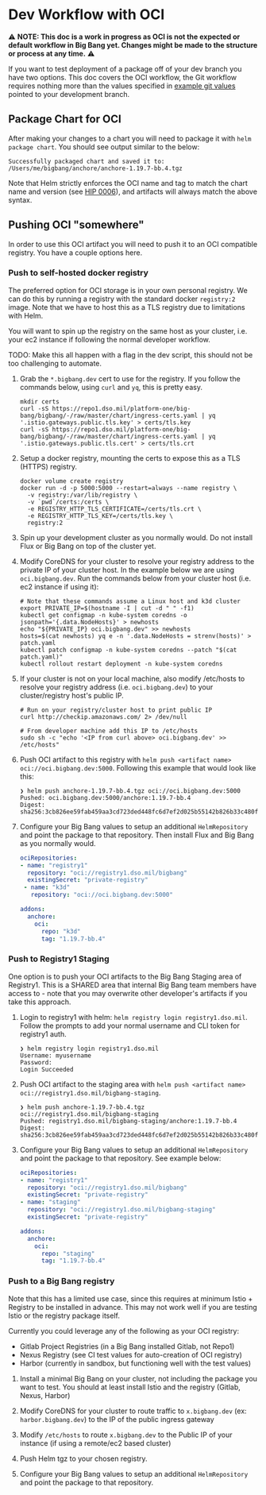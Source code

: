 # Dev Workflow with OCI

⚠️ **NOTE: This doc is a work in progress as OCI is not the expected or default workflow in Big Bang yet. Changes might be made to the structure or process at any time.** ⚠️

If you want to test deployment of a package off of your dev branch you have two options. This doc covers the OCI workflow, the Git workflow requires nothing more than the values specified in [example git values](../assets/configs/example/git-repo-values.yaml) pointed to your development branch.

## Package Chart for OCI

After making your changes to a chart you will need to package it with `helm package chart`. You should see output similar to the below:

```console
Successfully packaged chart and saved it to: /Users/me/bigbang/anchore/anchore-1.19.7-bb.4.tgz
```

Note that Helm strictly enforces the OCI name and tag to match the chart name and version (see [HIP 0006](https://github.com/helm/community/blob/main/hips/hip-0006.md#3-chart-versions--oci-reference-tags)), and artifacts will always match the above syntax.

## Pushing OCI "somewhere"

In order to use this OCI artifact you will need to push it to an OCI compatible registry. You have a couple options here.

### Push to self-hosted docker registry

The preferred option for OCI storage is in your own personal registry. We can do this by running a registry with the standard docker `registry:2` image. Note that we have to host this as a TLS registry due to limitations with Helm.

You will want to spin up the registry on the same host as your cluster, i.e. your ec2 instance if following the normal developer workflow.

TODO: Make this all happen with a flag in the dev script, this should not be too challenging to automate.

1. Grab the `*.bigbang.dev` cert to use for the registry. If you follow the commands below, using `curl` and `yq`, this is pretty easy.

    ```console
    mkdir certs
    curl -sS https://repo1.dso.mil/platform-one/big-bang/bigbang/-/raw/master/chart/ingress-certs.yaml | yq '.istio.gateways.public.tls.key' > certs/tls.key
    curl -sS https://repo1.dso.mil/platform-one/big-bang/bigbang/-/raw/master/chart/ingress-certs.yaml | yq '.istio.gateways.public.tls.cert' > certs/tls.crt
    ```

1. Setup a docker registry, mounting the certs to expose this as a TLS (HTTPS) registry.

    ```console
    docker volume create registry
    docker run -d -p 5000:5000 --restart=always --name registry \
      -v registry:/var/lib/registry \
      -v `pwd`/certs:/certs \
      -e REGISTRY_HTTP_TLS_CERTIFICATE=/certs/tls.crt \
      -e REGISTRY_HTTP_TLS_KEY=/certs/tls.key \
      registry:2
    ```

1. Spin up your development cluster as you normally would. Do not install Flux or Big Bang on top of the cluster yet.

1. Modify CoreDNS for your cluster to resolve your registry address to the private IP of your cluster host. In the example below we are using `oci.bigbang.dev`. Run the commands below from your cluster host (i.e. ec2 instance if using it):

    ```console
    # Note that these commands assume a Linux host and k3d cluster
    export PRIVATE_IP=$(hostname -I | cut -d " " -f1)
    kubectl get configmap -n kube-system coredns -o jsonpath='{.data.NodeHosts}' > newhosts
    echo "${PRIVATE_IP} oci.bigbang.dev" >> newhosts
    hosts=$(cat newhosts) yq e -n '.data.NodeHosts = strenv(hosts)' > patch.yaml
    kubectl patch configmap -n kube-system coredns --patch "$(cat patch.yaml)"
    kubectl rollout restart deployment -n kube-system coredns
    ```

1. If your cluster is not on your local machine, also modify /etc/hosts to resolve your registry address (i.e. `oci.bigbang.dev`) to your cluster/registry host's public IP.

    ```console
    # Run on your registry/cluster host to print public IP
    curl http://checkip.amazonaws.com/ 2> /dev/null

    # From developer machine add this IP to /etc/hosts
    sudo sh -c "echo '<IP from curl above> oci.bigbang.dev' >> /etc/hosts"
    ```

1. Push OCI artifact to this registry with `helm push <artifact name> oci://oci.bigbang.dev:5000`. Following this example that would look like this:

    ```console
    ❯ helm push anchore-1.19.7-bb.4.tgz oci://oci.bigbang.dev:5000
    Pushed: oci.bigbang.dev:5000/anchore:1.19.7-bb.4
    Digest: sha256:3cb826ee59fab459aa3cd723ded448fc6d7ef2d025b55142b826b33c480f0a4c
    ```

1. Configure your Big Bang values to setup an additional `HelmRepository` and point the package to that repository. Then install Flux and Big Bang as you normally would.

    ```yaml
    ociRepositories:
    - name: "registry1"
      repository: "oci://registry1.dso.mil/bigbang"
      existingSecret: "private-registry"
     - name: "k3d"
       repository: "oci://oci.bigbang.dev:5000"

    addons:
      anchore:
        oci:
          repo: "k3d"
          tag: "1.19.7-bb.4"
    ```

### Push to Registry1 Staging

One option is to push your OCI artifacts to the Big Bang Staging area of Registry1. This is a SHARED area that internal Big Bang team members have access to - note that you may overwrite other developer's artifacts if you take this approach.

1. Login to registry1 with helm: `helm registry login registry1.dso.mil`. Follow the prompts to add your normal username and CLI token for registry1 auth.

    ```console
    ❯ helm registry login registry1.dso.mil
    Username: myusername
    Password: 
    Login Succeeded
    ```

1. Push OCI artifact to the staging area with `helm push <artifact name> oci://registry1.dso.mil/bigbang-staging`.

    ```console
    ❯ helm push anchore-1.19.7-bb.4.tgz oci://registry1.dso.mil/bigbang-staging
    Pushed: registry1.dso.mil/bigbang-staging/anchore:1.19.7-bb.4
    Digest: sha256:3cb826ee59fab459aa3cd723ded448fc6d7ef2d025b55142b826b33c480f0a4c
    ```

1. Configure your Big Bang values to setup an additional `HelmRepository` and point the package to that repository. See example below:

    ```yaml
    ociRepositories:
    - name: "registry1"
      repository: "oci://registry1.dso.mil/bigbang"
      existingSecret: "private-registry"
    - name: "staging"
      repository: "oci://registry1.dso.mil/bigbang-staging"
      existingSecret: "private-registry"
    
    addons:
      anchore:
        oci:
          repo: "staging"
          tag: "1.19.7-bb.4"
    ```

### Push to a Big Bang registry

Note that this has a limited use case, since this requires at minimum Istio + Registry to be installed in advance. This may not work well if you are testing Istio or the registry package itself.

Currently you could leverage any of the following as your OCI registry:
- Gitlab Project Registries (in a Big Bang installed Gitlab, not Repo1)
- Nexus Registry (see CI test values for auto-creation of OCI registry)
- Harbor (currently in sandbox, but functioning well with the test values)

1. Install a minimal Big Bang on your cluster, not including the package you want to test. You should at least install Istio and the registry (Gitlab, Nexus, Harbor)

1. Modify CoreDNS for your cluster to route traffic to `x.bigbang.dev` (ex: `harbor.bigbang.dev`) to the IP of the public ingress gateway

1. Modify `/etc/hosts` to route `x.bigbang.dev` to the Public IP of your instance (if using a remote/ec2 based cluster)

1. Push Helm tgz to your chosen registry.

1. Configure your Big Bang values to setup an additional `HelmRepository` and point the package to that repository. 
